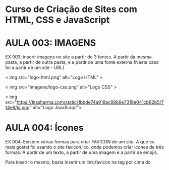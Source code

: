 # Curso de Criação de Sites com HTML, CSS e JavaScript

# AULA 003: IMAGENS
EX 003: inserir imagens no site a partir de 3 fontes. A partir da mesma pasta, a partir de outra pasta, e a partir de uma fonte externa (Neste caso foi a partir de um site - URL)

<!-- Inserir imagens a partir da mesma pasta -->
< img src="logo-html.png" alt="Logo HTML" >

<!-- Inserir imagens a partir de uma pasta dentro da pasta -->    
< img src="imagens/logo-css.png" alt="Logo CSS" >

<!-- Inserir uma pasta a partir de um site com um URL -->
< img src="https://tkssharma.com/static/1bbde74a918ac99b9e7319e041cb62b5/714e6/js.png" alt="Logo JavaScript">

# AULA 004: Ícones
EX 004: Existem várias formas para criar FAVICON de um site. A que eu mais gostei foi usando o site favicon.ico, onde podemos criar icones de três formas: A partir de um texto, a partir de uma imagem e a partir de emojis.

Para inserir o mesmo, basta inserir um link:favicon na tag <head> por cima do <title> a tag <link rel="shortcut icon" href="html.ico" type = "image/x-icon">

# AULA 006: Hierarquia de Títulos
EX 006: Para criar a hierarquia dos títulos é necessário inserir as tags <h1> até a <h6>

# AULA 008: Formatação - Negrito e Itálico

Quando quisermos negritar, não usamos <b>xxx</b> passamos a usar os <Strong>xxx</strong> e no itálico, já não usamos <i>xxx</i>, mas sim <em>xxx</em>. 

Usamos a tecla de Atalho Ctrl + Shift + P, para abrir o Wrap with abbreviation, para podermos colocar as tags de forma mais rápida, sem ter que estar constantemente abrir e fechar.

Outras Formatações:

EX 008 - CÓDIGO FONTE: São partes de um código.

O código fonte de um site é o conjunto de instruções em linguagem HTML (Hypertext Markup Language) que define a estrutura e o conteúdo de uma página da web. Basicamente, é o “esqueleto” de um site, contendo todas as marcações e comandos que ditam como a página deve ser exibida no navegador.

<code> <!-- Ao fazer simplesmente o code ele perde a indentação -->
    num = int(input('Digite um número'))
    if num % 2 == 0:
        print(f'O número {num} é PAR)
    else
        print(f'O número {num} é ÍMPAR)
    print('Fim do programa')
</code>

<pre>
    <code> <!-- usando assim, ele vai indentar, mas vai colocar o texto com as tabulações e na pagina vai aparecer mais a esquerda -->
        num = int(input('Digite um número'))
        if num % 2 == 0:
            print(f'O número {num} é PAR)
        else
            print(f'O número {num} é ÍMPAR)
        print('Fim do programa')
    </code>
</pre>

BLOCKQUOTE: é para criar sitações extraidas de um livro, por exemplo algo que alguém escreveu e nós queremos fazer referência desta frase. Então usamos a blockquote, escrevemos a passagem dentro do < blockquote > e usamos um parâmetro dentro dela cite="": < blockquote cite="" > e dentro deste colamos o link do site.

# AULA 009: LISTAS ORDENADAS E LISTAS NÃO ORDENADAS

LISTAS ORDENADAS: Para usar as Ordered List, usa-se a tag < ol > para delimitar a lista e < li > (list item) para identificar cada item da lista. A tag < ol > possui um parâmetro type, onde configuramos o tipo de marcador da lista atual. As opções de valores para esse parâmetro são:

‣ 1 - Valor padrão. Cria listas numeradas. Ex: 1, 2, 3, 4, …
‣ A - Cria listas alfabéticas em maiúsculas. Ex: A, B, C, D, …
‣ a - Cria listas alfabéticas em minúsculas. Ex: a, b, c, d, …
‣ I - Cria listas com algarismos romanos em maiúsculas. Ex: I, II, III, IV, …
‣ i - Cria listas com algarismos romanos em minúsculas. Ex: i, ii, iii, iv, …

Também podemos indicar o início da contagem usando o parâmetro start. Por exemplo, a tag < ol type=“I” start = “5” > vai gerar itens numerados como V, VI, VII, VIII, IX, … 

LISTAS NÃO ORDENADAS: Para criar uma unordered list, vamos usar a tag <ul> para delimitar a lista e a tag <li> para criar cada um dos seus itens internos. O marcador padrão é a bolinha preta totalmente preenchida (circle), mas existe a opção de configurar a propriedade type da tag <ul> com os seguintes valores:

‣ disc - padrão. Uma bola preta totalmente pintada
‣ circle - Uma bola com uma borda preta e sem preenchimento
‣ square - Um pequeno quadrado preto totalmente pintado

LISTAS DE DEFINIÇÃO

dl - Definiction List (Lista de Definição):
dt - Definiction Term (Termo de Definição):
dd - Definiction Description (Descrição da Definição):

<dl>
    <dt >HTML</dt>
    <dd>Linguagem de marcação utilizada para criar o conteúdo do site.</dd>
</dl>

# AULA 010: LIGAÇÕES EM TODA PARTE

Para criar um hyperlink, devemos criar âncoras através da tag <a>. O principal atributo dessa tag é o href, que cria uma referência hipertexto,  dentro do atributo href, o que colocamos foi uma URL completa para outro site.

Para poder controlar onde o site de destino vai abrir, podemos usar o atributo target, que suporta os seguintes valores:
‣ _blank: vai abrir o link em uma nova janela em branco
‣ _self: vai abrir o link na janela ou frame atual (padrão) 

* Ligações Externas: <a href="https://www.facebook.com/kenenediogo98" target="_blank" rel="External" >minha conta do facebook</a>
* Ligações Internas: <a href="noticias/pag003.html" rel="next" target="_self">Terceira página (notícias)</a>

para efetuar download de algum material em PDF, ou de um arquivo ZIP qualquer. Aqui vão alguns media types bem usados no nosso dia-a-dia:
‣ application/zip       ‣ text/html     ‣ text/css      ‣ text/javascript       ‣ video/mp4         ‣ video/H264            ‣ video/JPEG
‣ audio/aac             ‣ audio/mpeg    ‣ font/ttf      ‣ image/jpeg            ‣ image/png

* Links para Download: <a href="livro/10 - Ligações em toda parte.pdf" download="10 - Ligações em toda parte.pdf" target="_blank" type="application/pdf">Baixar o livro em PDF</a>

Existe um recurso bem interessante para links que é indicar qual é a natureza do destino usando o atributo rel. Esse atributo aceita vários valores, entre eles vou citar:

‣ next indica que o link é para a próxima parte do documento atual
‣ prev indica que o link é para a parte anterior do documento atual
‣ author indica que é um link para o site do autor do artigo atual
‣ external indica que é um link para outro site que não faz parte do site

# AULA 011: MÍDIAS (FOTOS E AUDIOS)

Aula 011: FOTOS

<picture>
   <source media="(max-width: 750px)" srcset="imagens/foto-p.png" type="image/png">
   <source media="(max-width: 1050px)" srcset="imagens/foto-m.png" type="image/png">
   <img src="imagens/foto-g.png" alt="Imagem flexivel">
</picture>

É importante que existe uma ordem entre os <source>, e nessa nossa configuração, os itens mais acima sejam os menores tamanhos para max-width e que os seguintes sejam maiores, de forma crescente. O último item dentro de <picture> deve ser a imagem padrão.

Note que a tag <source> possui três atributos:

‣ type: vai indicar o media type da imagem que usamos (veja mais informações sobre media types no capítulo 10).
‣ srcset: vai configurar o nome da imagem que será carregada quando o tamanho indicado for atingido.
‣ media: indica o tamanho máximo a ser considerado para carregar a imagem indicada no atributo srcset.

Aula 011: AUDIOS

<audio preload="metadata" autoplay controls>
   <source src="midia/guanacast-33.mp3" type="audio/mpeg">
   <source src="midia/guanacast-33.ogg" type="audio/ogg">
   <source src="midia/guanacast-33.wav" type="audio/wav">
   <p>Infelizmente seu navegador não consegue reproduzir áudio. </p a href="midia/guanacast-33.mp3" >baixar o arquivo MP3</a></p>
</audio>

Vamos analisar os principais atributos da tag <audio> antes de mais nada:

‣ O atributo preload: indica se o áudio será pré-carregado ou não e aceita três valores:
๏ metadata: vai carregar apenas as informações sobre o arquivo (tamanho, tempo, informações de direitos, etc)
๏ none: não vai carregar absolutamente nada até que o usuário clique no botão play ou um script inicie a reprodução
๏ auto: (padrão) vai carregar o arquivo de áudio inteiro assim que a página for carregada, mesmo que o usuário nunca aperte o play

‣ O atributo controls: vai apresentar o player na tela. Caso não seja colocado na tag < audio >, o controle será transparente e o usuário não poderá interagir com ele.
‣ O atributo autoplay: quando inserido, vai iniciar a reprodução do áudio assim que a página for carregada.
‣ O atributo loop: vai fazer com que o áudio seja repetido eternamente assim que terminar a sua reprodução.

Dentro da tag < audio >, adicionamos vários < source > com formatos diferentes do mesmo áudio. Coloque na parte de cima o seu formato favorito. Os demais só serão carregados caso o de cima falhe. Caso todos falhem, criamos um parágrafo que permite o download do arquivo MP3 para ouvir no player padrão do dispositivo.

# AULA 012: VÍDEOS

VÍDEOS

<video width="500" poster="imagens/limoes-capa.png" controls>
    <source src="midia/meu-video.mp4" type="video/mp4">
    <source src="midia/meu-video.m4v" type="video/mp4">
    <source src="midia/meu-video.webm" type="video/ogg">
    <p>Seu navegador não tem compatibilidade com a reprodução de vídeos</p>
</video>

Atributos importantes ta tag video:

‣ width: vai indicar a largura que o vídeo vai ter na tela. Nesse exemplo, 600px.
‣ poster: configura uma imagem que vai aparecer como uma capa, enquanto o visitante não aperta o play para reproduzir o vídeo
‣ controls: vai configurar se os controles do vídeo vão aparecer na parte inferior da mídia. Por padrão, os controles não aparecerão, mas basta colocar a palavra controls na tag < video >.
‣ autoplay: diz para o navegador se o vídeo vai começar a tocar automaticamente, assim que a página for carregada.
‣ loop: vai reproduzir novamente o vídeo assim que ele terminar

# AULA 013: ESTILO INLINE

O Estilo inline, significa fazer a estilização nas tags HTML com CSS na própria linha.

<body style="background-color: lightskyblue; font-family: Arial, Helvetica, sans-serif; font-size: 20px;">

    <h1 style="color:mediumblue; background-color: dodgerblue; font-size: 1.5em;">Capítulo 1</h1>
    <h2 style="color: darkred; font-size: 1.2em;">Capítulo 1.1</h2>
    
    <h1 style="color:mediumblue; background-color: dodgerblue; font-size: 1.5em;">Ca
    <h2 style="color: darkred; font-size: 1.2em;">Capítulo 2.1</h2>
    
    <p style="text-align: justify;">Lorem ipsum dolor sit amet consectetur adipisicing elit. Adipisci delectus debitis eligendi cumque quis consequuntur! Quas, velit dignissimos provident minima cumque, sed cum ab inventore ipsum natus ipsa error reiciendis.</p>

# AULA 014: ESTILOS LOCAIS / INTERNOS

A esitização do texto é feita dentro da Tag <Head>, com a tag:

 <Style>
    body{
       background-color: blue;
      }
</style>

# AULA 015: Estilos Externos ESTILOS EXTERNOS

@charset "UTF-8";

body{
    background-color: lightsteelblue;
    font-family: Arial, Helvetica, sans-serif;
    font-size: 20px; }

h1{
    color: darkblue;
    background-color: lightblue; }

h2{
    color:darkred }

p{
    text-align: justify; }

a{
    text-decoration: none; }

# AULA 016

REPRESENTAÇÃO DE CORES:

Podemos fazer a representação de cores de tres maneiras:

<!-- Representação por códigos Hexadecimais; Decimal: 0 1 2 3 4 5 6 7 8 9; Hexadecimal: 0 1 2 3 4 5 6 7 8 9 A B C SD E F -->
<h2 style="background-color: #0000ff; color: #ffffff";">Exemplo de Cores 2</h2>

<!-- Representação por Código RGB (Red,Green, Blue) -->
<h2 style="background-color: rgb(0, 0, 255); color: rgb(255, 255, 255);">Exemplo de Cores 3</h2>

<!-- Representação por Características de Cores: (Hue(matis), Saturation(saturação), Luminosity(luminosidade)) -->
<h2 style="background-color: hsl(240, 100%, 50%); color: hsl(0, 0%, 100%);">Exemplo de Cores 4</h2>

GRADIENTES (DEGRADE):

Para usar um gradiente, temos que usar a propriedade: "background-image", com a propriedade: "liner-gradient", e os seus atributos: "to right, white, blue", podemos usar também "to left", "to right", "to top", "to bottom", ou ainda usar em graus: 90deg, 45deg, -45deg, -90deg etc. Podemos ainda adicionar a percentagem de ocupação da cor a frente do código da cor.

<style>
        
	* { /* Configurações globais em CSS */
        	height: 100%;
       	}

        body{ /* para inserir gradiente, tem que usar essa propriedade: Background-image, com a propriedade: linear-gradient
            		
		background-image: linear-gradient(to right, #7A0FFF 1%, #C500FA, #FF00C3, #FF6500, #FFC300);
            	background-image: radial-gradient(circle, #7A0FFF, #C500FA, #FF00C3, #FF6500, #FFC300);
            	background-attachment: fixed; /* fundo fixo */
        }

</style>



